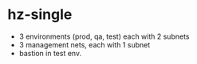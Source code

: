 # hz-single
- 3 environments (prod, qa, test) each with 2 subnets
- 3 management nets, each with 1 subnet
- bastion in test env.
